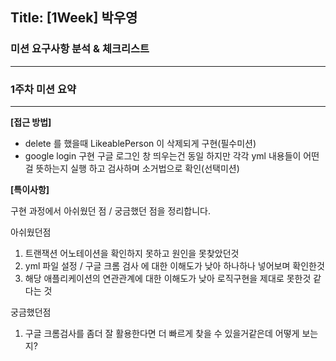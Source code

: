 ## Title: [1Week] 박우영

### 미션 요구사항 분석 & 체크리스트

---



### 1주차 미션 요약

---

**[접근 방법]**

- delete 를 했을때 LikeablePerson 이 삭제되게 구현(필수미션)
- google login 구현 구글 로그인 창 띄우는건 동일 하지만 각각 yml 내용들이 어떤걸 뜻하는지 실행 하고 검사하며 소거법으로 확인(선택미션)


**[특이사항]**

구현 과정에서 아쉬웠던 점 / 궁금했던 점을 정리합니다.

아쉬웠던점
1. 트랜잭션 어노테이션을 확인하지 못하고 원인을 못찾았던것
2. yml 파일 설정 / 구글 크롬 검사 에 대한 이해도가 낮아 하나하나 넣어보며 확인한것
3. 해당 애플리케이션의 연관관계에 대한 이해도가 낮아 로직구현을 제대로 못한것 같다는 것

궁금했던점
1. 구글 크롬검사를 좀더 잘 활용한다면 더 빠르게 찾을 수 있을거같은데 어떻게 보는지?

